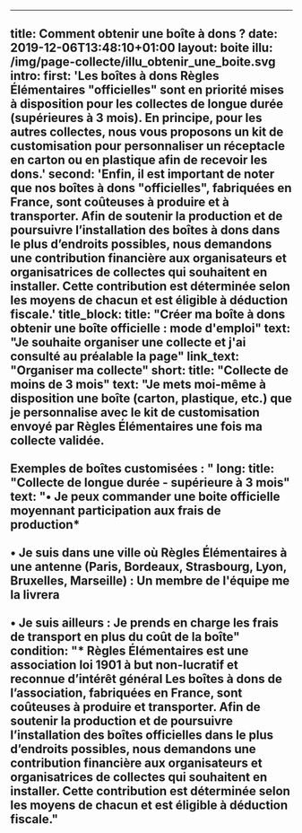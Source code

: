 ---

title: Comment obtenir une boîte à dons ?
date: 2019-12-06T13:48:10+01:00
layout: boite
illu: /img/page-collecte/illu_obtenir_une_boite.svg
intro:
    first: 'Les boîtes à dons Règles Élémentaires "officielles" sont en priorité mises à disposition pour les collectes de longue durée (supérieures à 3 mois). En principe, pour les autres collectes, nous vous proposons un kit de customisation pour personnaliser un réceptacle en carton ou en plastique afin de recevoir les dons.'
    second: 'Enfin, il est important de noter que nos boîtes à dons "officielles", fabriquées en France, sont coûteuses à produire et à transporter. Afin de soutenir la production et de poursuivre l’installation des boîtes à dons dans le plus d’endroits possibles, nous demandons une contribution financière aux organisateurs et organisatrices de collectes qui souhaitent en installer. Cette contribution est déterminée selon les moyens de chacun et est éligible à déduction fiscale.'
title_block:
    title: "Créer ma boîte à dons obtenir une boîte officielle : mode d'emploi"
    text: "Je souhaite organiser une collecte et j'ai consulté au préalable la page"
    link_text: "Organiser ma collecte"
short:
  title: "Collecte de moins de 3 mois"
  text: "Je mets moi-même à disposition une boîte (carton, plastique, etc.) que je personnalise avec le kit de customisation envoyé par Règles Élémentaires une fois ma collecte validée.
  <br/><br/>Exemples de boîtes customisées :
  "
long: 
  title: "Collecte de longue durée - supérieure à 3 mois"
  text: "• Je peux commander une boite officielle moyennant participation aux frais de production*
  <br/><br/>• Je suis dans une ville où Règles Élémentaires à une antenne (Paris, Bordeaux, Strasbourg, Lyon, Bruxelles, Marseille) : Un membre de l'équipe me la livrera
  <br/><br/>• Je suis ailleurs : Je prends en charge les frais de transport en plus du coût de la boîte"
condition: "* Règles Élémentaires est une association loi 1901 à but non-lucratif et reconnue d’intérêt général Les boîtes à dons de l’association, fabriquées en France, sont coûteuses à produire et transporter. Afin de soutenir la production et de poursuivre l’installation des boîtes officielles dans le plus d’endroits possibles, nous demandons une contribution financière aux organisateurs et organisatrices de collectes qui souhaitent en installer. Cette contribution est déterminée selon les moyens de chacun et est éligible à déduction fiscale."
---
